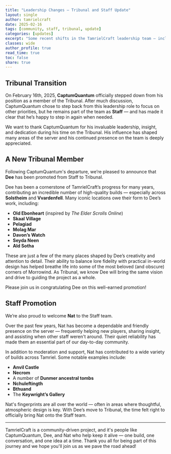```yaml
---
title: "Leadership Changes – Tribunal and Staff Update"
layout: single
author: tamrielcraft
date: 2025-02-16
tags: [community, staff, tribunal, update]
categories: [updates]
excerpt: "Some recent shifts in the TamrielCraft leadership team — including a Tribunal stepping down and two new promotions from within the community."
classes: wide
author_profile: true
read_time: true
toc: false
share: true
---
```


## Tribunal Transition

On February 16th, 2025, **CaptumQuantum** officially stepped down from his position as a member of the Tribunal. After much discussion, CaptumQuantum chose to step back from this leadership role to focus on other priorities, but he remains part of the team as **Staff** — and has made it clear that he’s happy to step in again when needed.

We want to thank CaptumQuantum for his invaluable leadership, insight, and dedication during his time on the Tribunal. His influence has shaped many areas of the server and his continued presence on the team is deeply appreciated.


## A New Tribunal Member

Following CaptumQuantum's departure, we’re pleased to announce that **Dee** has been promoted from Staff to Tribunal.

Dee has been a cornerstone of TamrielCraft’s progress for many years, contributing an incredible number of high-quality builds — especially across **Solstheim** and **Vvardenfell**. Many iconic locations owe their form to Dee’s work, including:

- **Old Ebonheart** (inspired by *The Elder Scrolls Online*)  
- **Skaal Village**  
- **Pelagiad**  
- **Molag Mar**  
- **Davon’s Watch**  
- **Seyda Neen**  
- **Ald Sotha**

These are just a few of the many places shaped by Dee’s creativity and attention to detail. Their ability to balance lore fidelity with practical in-world design has helped breathe life into some of the most beloved (and obscure) corners of Morrowind. As Tribunal, we know Dee will bring the same vision and drive to guiding the project as a whole.

Please join us in congratulating Dee on this well-earned promotion!


## Staff Promotion

We’re also proud to welcome **Nat** to the Staff team.

Over the past few years, Nat has become a dependable and friendly presence on the server — frequently helping new players, sharing insight, and assisting when other staff weren't around. Their quiet reliability has made them an essential part of our day-to-day community.

In addition to moderation and support, Nat has contributed to a wide variety of builds across Tamriel. Some notable examples include:

- **Anvil Castle**  
- **Necrom**  
- A number of **Dunmer ancestral tombs**  
- **Nchuleftingth**  
- **Bthuand**  
- The **Keywright’s Gallery**

Nat's fingerprints are all over the world — often in areas where thoughtful, atmospheric design is key. With Dee’s move to Tribunal, the time felt right to officially bring Nat onto the Staff team.

---

TamrielCraft is a community-driven project, and it's people like CaptumQuantum, Dee, and Nat who help keep it alive — one build, one conversation, and one idea at a time. Thank you all for being part of this journey and we hope you'll join us as we pave the road ahead!
